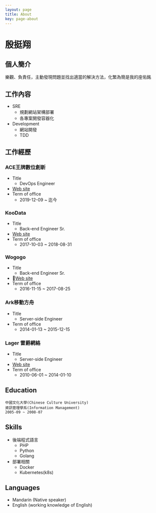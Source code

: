 ```yaml
---
layout: page
title: About
key: page-about
---
```

# 殷挺翔


## 個人簡介
樂觀、負責任，主動發現問題並找出適當的解決方法，化繁為簡是我的座佑銘

## 工作內容
- SRE
    - 規劃網站架構部署
    - 各專案開發容器化
- Development
    - 網站開發
    - TDD

## 工作經歷
### ACE王牌數位創新
- Title
    - DevOps Engineer
- [Web site](https://ace.io/)
- Term of office
    - 2019-12-09 ~ 迄今

### KooData
- Title
    - Back-end Engineer Sr.
- [Web site](https://www.koodata.com.tw/)
- Term of office
    - 2017-10-03 ~ 2018-08-31

### Wogogo
- Title
    - Back-end Engineer Sr.
- [Web site](https://www.wogogo.com/)
- Term of office
    - 2016-11-15 ~ 2017-08-25

### Ark移動方舟
- Title
    - Server-side Engineer
- Term of office
    - 2014-01-13 ~ 2015-12-15

### Lager 雷爵網絡
- Title
    - Server-side Engineer
- [Web site](http://mo.lager.com.tw/)
- Term of office
    - 2010-06-01 ~ 2014-01-10

## Education
    中國文化大學(Chinese Culture University)
    資訊管理學系(Information Management)
    2005-09 ~ 2008-07

## Skills
- 後端程式語言
    - PHP
    - Python
    - Golang
- 部署相關
    - Docker 
    - Kubernetes(k8s)

## Languages
* Mandarin (Native speaker)
* English (working knowledge of English)





